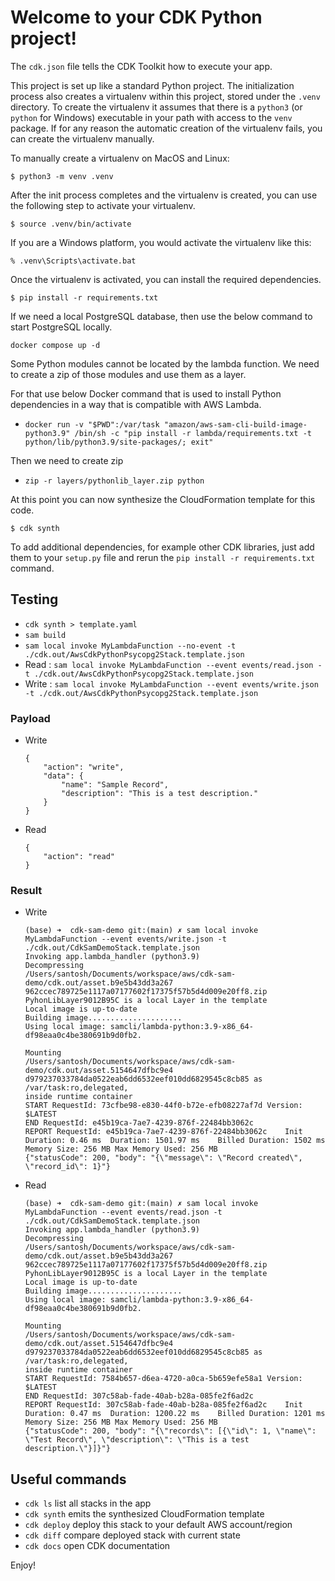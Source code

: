 # Welcome to your CDK Python project!

The `cdk.json` file tells the CDK Toolkit how to execute your app.

This project is set up like a standard Python project. The initialization
process also creates a virtualenv within this project, stored under the `.venv`
directory. To create the virtualenv it assumes that there is a `python3`
(or `python` for Windows) executable in your path with access to the `venv`
package. If for any reason the automatic creation of the virtualenv fails,
you can create the virtualenv manually.

To manually create a virtualenv on MacOS and Linux:

```
$ python3 -m venv .venv
```

After the init process completes and the virtualenv is created, you can use the following
step to activate your virtualenv.

```
$ source .venv/bin/activate
```

If you are a Windows platform, you would activate the virtualenv like this:

```
% .venv\Scripts\activate.bat
```

Once the virtualenv is activated, you can install the required dependencies.

```
$ pip install -r requirements.txt
```

If we need a local PostgreSQL database, then use the below command to start PostgreSQL locally.

`docker compose up -d`

Some Python modules cannot be located by the lambda function. We need to create a zip of those modules and use them as a layer.

For that use below Docker command that is used to install Python dependencies in a way that is compatible with AWS Lambda.

- `docker run -v "$PWD":/var/task "amazon/aws-sam-cli-build-image-python3.9" /bin/sh -c "pip install -r lambda/requirements.txt -t python/lib/python3.9/site-packages/; exit"`

Then we need to create zip 

- `zip -r layers/pythonlib_layer.zip python`
  

At this point you can now synthesize the CloudFormation template for this code.

```
$ cdk synth
```

To add additional dependencies, for example other CDK libraries, just add
them to your `setup.py` file and rerun the `pip install -r requirements.txt`
command.

## Testing

- `cdk synth > template.yaml`
- `sam build`
- `sam local invoke MyLambdaFunction --no-event -t ./cdk.out/AwsCdkPythonPsycopg2Stack.template.json`
- Read : `sam local invoke MyLambdaFunction --event events/read.json -t ./cdk.out/AwsCdkPythonPsycopg2Stack.template.json`
- Write : `sam local invoke MyLambdaFunction --event events/write.json -t ./cdk.out/AwsCdkPythonPsycopg2Stack.template.json`

### Payload

- Write

  ```
  {
      "action": "write",
      "data": {
          "name": "Sample Record",
          "description": "This is a test description."
      }
  }
  ```

- Read

  ```
  {
      "action": "read"
  }
  ```

### Result

- Write

  ```
  (base) ➜  cdk-sam-demo git:(main) ✗ sam local invoke MyLambdaFunction --event events/write.json -t ./cdk.out/CdkSamDemoStack.template.json
  Invoking app.lambda_handler (python3.9)
  Decompressing
  /Users/santosh/Documents/workspace/aws/cdk-sam-demo/cdk.out/asset.b9e5b43dd3a267
  962ccec789725e1117a07177602f17375f57b5d4d009e20ff8.zip
  PyhonLibLayer9012B95C is a local Layer in the template
  Local image is up-to-date
  Building image.....................
  Using local image: samcli/lambda-python:3.9-x86_64-df98eaa0c4be380691b9d0fb2.

  Mounting
  /Users/santosh/Documents/workspace/aws/cdk-sam-demo/cdk.out/asset.5154647dfbc9e4
  d979237033784da0522eab6dd6532eef010dd6829545c8cb85 as /var/task:ro,delegated,
  inside runtime container
  START RequestId: 73cfbe98-e830-44f0-b72e-efb08227af7d Version: $LATEST
  END RequestId: e45b19ca-7ae7-4239-876f-22484bb3062c
  REPORT RequestId: e45b19ca-7ae7-4239-876f-22484bb3062c	Init Duration: 0.46 ms	Duration: 1501.97 ms	Billed Duration: 1502 ms	Memory Size: 256 MB	Max Memory Used: 256 MB
  {"statusCode": 200, "body": "{\"message\": \"Record created\", \"record_id\": 1}"}
  ```

- Read

  ```
  (base) ➜  cdk-sam-demo git:(main) ✗ sam local invoke MyLambdaFunction --event events/read.json -t ./cdk.out/CdkSamDemoStack.template.json
  Invoking app.lambda_handler (python3.9)
  Decompressing
  /Users/santosh/Documents/workspace/aws/cdk-sam-demo/cdk.out/asset.b9e5b43dd3a267
  962ccec789725e1117a07177602f17375f57b5d4d009e20ff8.zip
  PyhonLibLayer9012B95C is a local Layer in the template
  Local image is up-to-date
  Building image.....................
  Using local image: samcli/lambda-python:3.9-x86_64-df98eaa0c4be380691b9d0fb2.

  Mounting
  /Users/santosh/Documents/workspace/aws/cdk-sam-demo/cdk.out/asset.5154647dfbc9e4
  d979237033784da0522eab6dd6532eef010dd6829545c8cb85 as /var/task:ro,delegated,
  inside runtime container
  START RequestId: 7584b657-d6ea-4720-a0ca-5b659efe58a1 Version: $LATEST
  END RequestId: 307c58ab-fade-40ab-b28a-085fe2f6ad2c
  REPORT RequestId: 307c58ab-fade-40ab-b28a-085fe2f6ad2c	Init Duration: 0.47 ms	Duration: 1200.22 ms	Billed Duration: 1201 ms	Memory Size: 256 MB	Max Memory Used: 256 MB
  {"statusCode": 200, "body": "{\"records\": [{\"id\": 1, \"name\": \"Test Record\", \"description\": \"This is a test description.\"}]}"}
  ```

## Useful commands

- `cdk ls` list all stacks in the app
- `cdk synth` emits the synthesized CloudFormation template
- `cdk deploy` deploy this stack to your default AWS account/region
- `cdk diff` compare deployed stack with current state
- `cdk docs` open CDK documentation

Enjoy!
